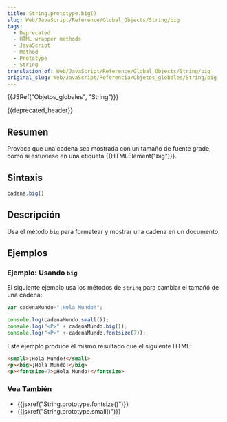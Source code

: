 ```yaml
---
title: String.prototype.big()
slug: Web/JavaScript/Reference/Global_Objects/String/big
tags:
  - Deprecated
  - HTML wrapper methods
  - JavaScript
  - Method
  - Prototype
  - String
translation_of: Web/JavaScript/Reference/Global_Objects/String/big
original_slug: Web/JavaScript/Referencia/Objetos_globales/String/big
---
```

{{JSRef("Objetos_globales", "String")}}

{{deprecated_header}}

## Resumen

Provoca que una cadena sea mostrada con un tamaño de fuente grade, como si estuviese en una etiqueta {{HTMLElement("big")}}.

## Sintaxis

```js
cadena.big()
```

## Descripción

Usa el método `big` para formatear y mostrar una cadena en un documento.

## Ejemplos

### Ejemplo: Usando `big`

El siguiente ejemplo usa los métodos de `string` para cambiar el tamañó de una cadena:

```js
var cadenaMundo="¡Hola Mundo!";

console.log(cadenaMundo.small());
console.log("<P>" + cadenaMundo.big());
console.log("<P>" + cadenaMundo.fontsize(7));
```

Este ejemplo produce el mismo resultado que el siguiente HTML:

```html
<small>¡Hola Mundo!</small>
<p><big>¡Hola Mundo!</big>
<p><fontsize=7>¡Hola Mundo!</fontsize>
```

### Vea También

- {{jsxref("String.prototype.fontsize()")}}
- {{jsxref("String.prototype.small()")}}
